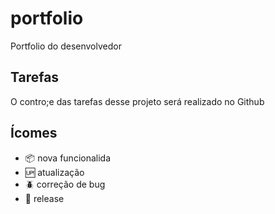 # portfolio

Portfolio do desenvolvedor 

## Tarefas
O contro;e das tarefas desse projeto será realizado no Github

## Ícomes

- :package: nova funcionalida
- :up: atualização
- :beetle: correção de bug
- :checkered_flag: release
